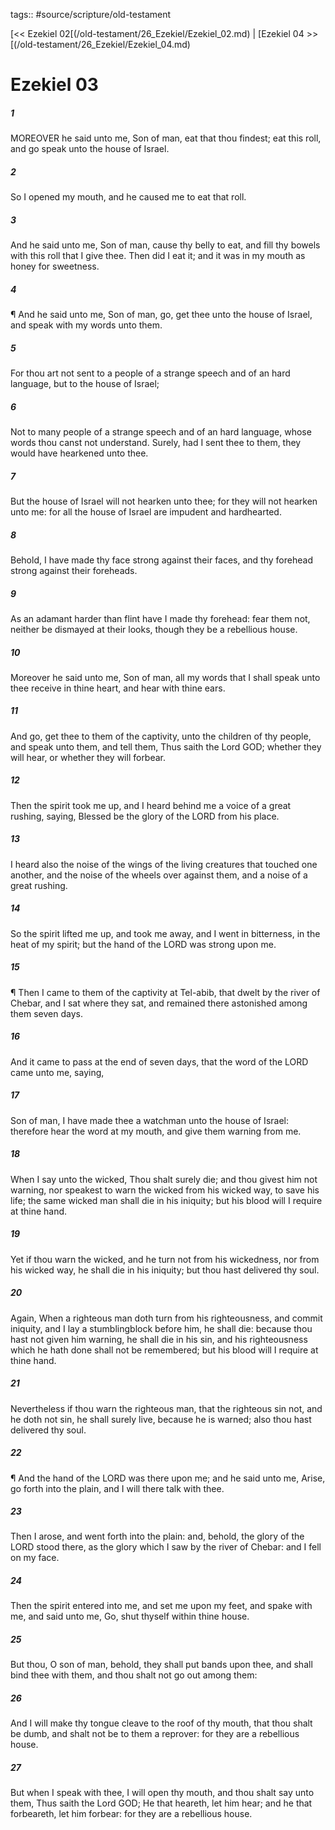 tags:: #source/scripture/old-testament

[<< Ezekiel 02[(/old-testament/26_Ezekiel/Ezekiel_02.md) | [Ezekiel 04 >>[(/old-testament/26_Ezekiel/Ezekiel_04.md)

# Ezekiel 03

##### 1

MOREOVER he said unto me, Son of man, eat that thou findest; eat this roll, and go speak unto the house of Israel.

##### 2

So I opened my mouth, and he caused me to eat that roll.

##### 3

And he said unto me, Son of man, cause thy belly to eat, and fill thy bowels with this roll that I give thee. Then did I eat it; and it was in my mouth as honey for sweetness.

##### 4

¶ And he said unto me, Son of man, go, get thee unto the house of Israel, and speak with my words unto them.

##### 5

For thou art not sent to a people of a strange speech and of an hard language, but to the house of Israel;

##### 6

Not to many people of a strange speech and of an hard language, whose words thou canst not understand. Surely, had I sent thee to them, they would have hearkened unto thee.

##### 7

But the house of Israel will not hearken unto thee; for they will not hearken unto me: for all the house of Israel are impudent and hardhearted.

##### 8

Behold, I have made thy face strong against their faces, and thy forehead strong against their foreheads.

##### 9

As an adamant harder than flint have I made thy forehead: fear them not, neither be dismayed at their looks, though they be a rebellious house.

##### 10

Moreover he said unto me, Son of man, all my words that I shall speak unto thee receive in thine heart, and hear with thine ears.

##### 11

And go, get thee to them of the captivity, unto the children of thy people, and speak unto them, and tell them, Thus saith the Lord GOD; whether they will hear, or whether they will forbear.

##### 12

Then the spirit took me up, and I heard behind me a voice of a great rushing, saying, Blessed be the glory of the LORD from his place.

##### 13

I heard also the noise of the wings of the living creatures that touched one another, and the noise of the wheels over against them, and a noise of a great rushing.

##### 14

So the spirit lifted me up, and took me away, and I went in bitterness, in the heat of my spirit; but the hand of the LORD was strong upon me.

##### 15

¶ Then I came to them of the captivity at Tel-abib, that dwelt by the river of Chebar, and I sat where they sat, and remained there astonished among them seven days.

##### 16

And it came to pass at the end of seven days, that the word of the LORD came unto me, saying,

##### 17

Son of man, I have made thee a watchman unto the house of Israel: therefore hear the word at my mouth, and give them warning from me.

##### 18

When I say unto the wicked, Thou shalt surely die; and thou givest him not warning, nor speakest to warn the wicked from his wicked way, to save his life; the same wicked man shall die in his iniquity; but his blood will I require at thine hand.

##### 19

Yet if thou warn the wicked, and he turn not from his wickedness, nor from his wicked way, he shall die in his iniquity; but thou hast delivered thy soul.

##### 20

Again, When a righteous man doth turn from his righteousness, and commit iniquity, and I lay a stumblingblock before him, he shall die: because thou hast not given him warning, he shall die in his sin, and his righteousness which he hath done shall not be remembered; but his blood will I require at thine hand.

##### 21

Nevertheless if thou warn the righteous man, that the righteous sin not, and he doth not sin, he shall surely live, because he is warned; also thou hast delivered thy soul.

##### 22

¶ And the hand of the LORD was there upon me; and he said unto me, Arise, go forth into the plain, and I will there talk with thee.

##### 23

Then I arose, and went forth into the plain: and, behold, the glory of the LORD stood there, as the glory which I saw by the river of Chebar: and I fell on my face.

##### 24

Then the spirit entered into me, and set me upon my feet, and spake with me, and said unto me, Go, shut thyself within thine house.

##### 25

But thou, O son of man, behold, they shall put bands upon thee, and shall bind thee with them, and thou shalt not go out among them:

##### 26

And I will make thy tongue cleave to the roof of thy mouth, that thou shalt be dumb, and shalt not be to them a reprover: for they are a rebellious house.

##### 27

But when I speak with thee, I will open thy mouth, and thou shalt say unto them, Thus saith the Lord GOD; He that heareth, let him hear; and he that forbeareth, let him forbear: for they are a rebellious house.
